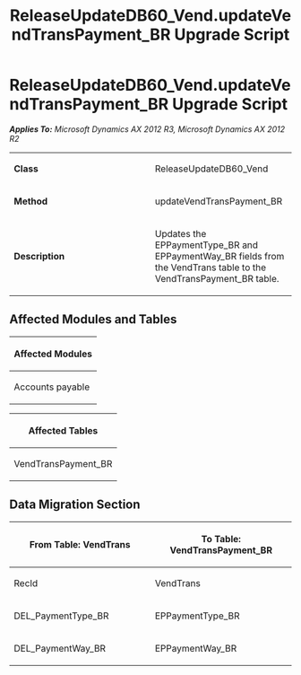 ﻿---
title: ReleaseUpdateDB60_Vend.updateVendTransPayment_BR Upgrade Script
TOCTitle: ReleaseUpdateDB60_Vend.updateVendTransPayment_BR Upgrade Script
ms:assetid: 9cf6fb6e-81ad-f596-1a0a-d79d35af9a8d
ms:mtpsurl: https://msdn.microsoft.com/en-us/library/JJ736616(v=AX.60)
ms:contentKeyID: 49710058
ms.date: 05/18/2015
mtps_version: v=AX.60
---

# ReleaseUpdateDB60\_Vend.updateVendTransPayment\_BR Upgrade Script 


_**Applies To:** Microsoft Dynamics AX 2012 R3, Microsoft Dynamics AX 2012 R2_

<table>
<colgroup>
<col style="width: 50%" />
<col style="width: 50%" />
</colgroup>
<tbody>
<tr class="odd">
<td><p><strong>Class</strong></p></td>
<td><p>ReleaseUpdateDB60_Vend</p></td>
</tr>
<tr class="even">
<td><p><strong>Method</strong></p></td>
<td><p>updateVendTransPayment_BR</p></td>
</tr>
<tr class="odd">
<td><p><strong>Description</strong></p></td>
<td><p>Updates the EPPaymentType_BR and EPPaymentWay_BR fields from the VendTrans table to the VendTransPayment_BR table.</p></td>
</tr>
</tbody>
</table>


## Affected Modules and Tables

<table>
<colgroup>
<col style="width: 100%" />
</colgroup>
<thead>
<tr class="header">
<th><p>Affected Modules</p></th>
</tr>
</thead>
<tbody>
<tr class="odd">
<td><p>Accounts payable</p></td>
</tr>
</tbody>
</table>


<table>
<colgroup>
<col style="width: 100%" />
</colgroup>
<thead>
<tr class="header">
<th><p>Affected Tables</p></th>
</tr>
</thead>
<tbody>
<tr class="odd">
<td><p>VendTransPayment_BR</p></td>
</tr>
</tbody>
</table>


## Data Migration Section

<table>
<colgroup>
<col style="width: 50%" />
<col style="width: 50%" />
</colgroup>
<thead>
<tr class="header">
<th><p>From Table: VendTrans</p></th>
<th><p>To Table: VendTransPayment_BR</p></th>
</tr>
</thead>
<tbody>
<tr class="odd">
<td><p>RecId</p></td>
<td><p>VendTrans</p></td>
</tr>
<tr class="even">
<td><p>DEL_PaymentType_BR</p></td>
<td><p>EPPaymentType_BR</p></td>
</tr>
<tr class="odd">
<td><p>DEL_PaymentWay_BR</p></td>
<td><p>EPPaymentWay_BR</p></td>
</tr>
</tbody>
</table>

  


